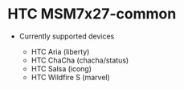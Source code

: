 HTC MSM7x27-common
==================

* Currently supported devices

  - HTC Aria (liberty)
  - HTC ChaCha (chacha/status)
  - HTC Salsa (icong)
  - HTC Wildfire S (marvel)
